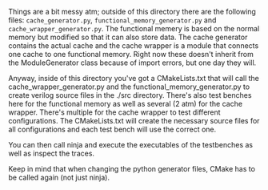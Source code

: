 Things are a bit messy atm; outside of this directory there are the following files: `cache_generator.py`, `functional_memory_generator.py` and `cache_wrapper_generator.py`. The functional memery is based on the normal memory but modified so that it can also store data. The cache generator contains the actual cache and the cache wrapper is a module that connects one cache to one functional memory. Right now these doesn't inherit from the ModuleGenerator class because of import errors, but one day they will.

Anyway, inside of this directory you've got a CMakeLists.txt that will call the cache_wrapper_generator.py and the functional_memory_generator.py to create verilog source files in the ./src directory. There's also test benches here for the functional memory as well as several (2 atm) for the cache wrapper. There's multiple for the cache wrapper to test different configurations. The CMakeLists.txt will create the necessary source files for all configurations and each test bench will use the correct one.

You can then call ninja and execute the executables of the testbenches as well as inspect the traces.

Keep in mind that when changing the python generator files, CMake has to be called again (not just ninja).
